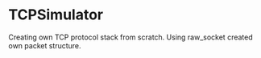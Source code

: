# TCPSimulator
Creating own TCP protocol stack from scratch.
Using raw_socket created own packet structure.

